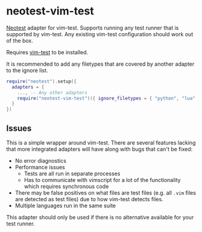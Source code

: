 # neotest-vim-test

[Neotest](https://github.com/rcarriga/neotest) adapter for vim-test.
Supports running any test runner that is supported by vim-test.
Any existing vim-test configuration should work out of the box.

Requires [vim-test](https://github.com/vim-test/vim-test/) to be installed.

It is recommended to add any filetypes that are covered by another adapter to the ignore list.

```lua
require("neotest").setup({
  adapters = {
    ..., -- Any other adapters
    require("neotest-vim-test")({ ignore_filetypes = { "python", "lua" } }),
  }
})
```

## Issues

This is a simple wrapper around vim-test.
There are several features lacking that more integrated adapters will have along with bugs that can't be fixed:

- No error diagnostics
- Performance issues
  - Tests are all run in separate processes
  - Has to communicate with vimscript for a lot of the functionality which requires synchronous code
- There may be false positives on what files are test files (e.g. all `.vim` files are detected as test files) due to how vim-test detects files.
- Multiple languages run in the same suite

This adapter should only be used if there is no alternative available for your test runner.
